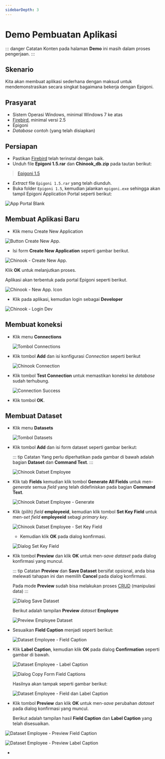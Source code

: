```yaml
---
sidebarDepth: 3
---
```


# Demo Pembuatan Aplikasi

::: danger Catatan
Konten pada halaman **Demo** ini masih dalam proses pengerjaan.
:::

## Skenario

Kita akan membuat aplikasi sederhana dengan maksud untuk mendemonstrasikan secara singkat bagaimana bekerja dengan Epigoni.

## Prasyarat

- Sistem Operasi Windows, minimal Windows 7 ke atas
- <a href="https://firebirdsql.org/" target="_blank">Firebird</a>, minimal versi 2.5
- Epigoni
- _Database_ contoh (yang telah disiapkan)

## Persiapan

- Pastikan <a href="https://firebirdsql.org/" target="_blank">Firebird</a> telah terinstal dengan baik.
- Unduh file **Epigoni 1.5.rar** dan **Chinook_db.zip** pada tautan berikut:

> <a href="https://drive.google.com/open?id=0B601Tr2tSGr2T2Vyd3JhOTV4VEE" target="_blank">Epigoni 1.5</a>

- _Extract_ file `Epigoni 1.5.rar` yang telah diunduh.
- Buka folder `Epigoni 1.5`, kemudian jalankan `epigoni.exe` sehingga akan tampil Epigoni Application Portal seperti berikut:

![App Portal Blank](/images/appPortalArea.svg)

## Membuat Aplikasi Baru

- Klik menu Create New Application

![Button Create New App.](/images/btnCreateApp.svg)

- Isi form **Create New Application** seperti gambar berikut.

![Chinook - Create New App.](/images/chinook-create-new-app.png)

Klik **OK** untuk melanjutkan proses.

Aplikasi akan terbentuk pada portal Epigoni seperti berikut.

![Chinook - New App. Icon](/images/chinook-icon-portal.png)

- Klik pada aplikasi, kemudian login sebagai **Developer**

![Chinook - Login Dev](/images/chinook-login-dev.png)

## Membuat koneksi

- Klik menu **Connections**

  ![Tombol Connections](/images/btn-con.png)

- Klik tombol **Add** dan isi konfigurasi _Connection_ seperti berikut

  ![Chinook Connection](/images/chinook-connection.png)

- Klik tombol **Test Connection** untuk memastikan koneksi ke _database_ sudah terhubung.

  ![Connection Success](/images/connSuccess.svg)

- Klik tombol **OK**.

## Membuat Dataset

- Klik menu **Datasets**

  ![Tombol Datasets](/images/btn-dts.png)

- Klik tombol **Add** dan isi form dataset seperti gambar berikut:

  ::: tip Catatan
  Yang perlu diperhatikan pada gambar di bawah adalah bagian **Dataset** dan **Command Text**.
  :::

  ![Chinook Datset Employee](/images/chinook-dataset-employee.png)

- Klik tab **Fields** kemudian klik tombol **Generate All Fields** untuk men-_generate_ semua _field_ yang telah didefiniskan pada bagian **Command Text**.

  ![Chinook Datset Employee - Generate](/images/chinook-dataset-employee-generate.png)

- Klik (pilih) _field_ **employeeid**, kemudian klik tombol **Set Key Field** untuk men-_set_ _field_ **employeeid** sebagi _primary key_.

  ![Chinook Datset Employee - Set Key Field](/images/chinook-dataset-set-key.png)

  - Kemudian klik **OK** pada dialog konfirmasi.

  ![Dialog Set Key Field](/images/dialog-set-key-fields.png)

- Klik tombol **Preview** dan klik **OK** untuk men-_save_ _dataset_ pada dialog konfirmasi yang muncul.

  ::: tip Catatan
  **Preview** dan **Save Dataset** bersifat opsional, anda bisa melewati tahapan ini dan memilih **Cancel** pada dialog konfirmasi.

  Pada mode **Preview** sudah bisa melakukan proses <a href="https://en.wikipedia.org/wiki/Create,_read,_update_and_delete" target="_blank">CRUD</a> (manipulasi data)
  :::

  ![Dialog Save Dataset](/images/dialog-save-dataset.png)

  Berikut adalah tampilan **Preview** _dataset_ **Employee**

  ![Preview Employee Dataset](/images/chinook-preview-employee-dataset.png)

- Sesuaikan **Field Caption** menjadi seperti berikut:

  ![Dataset Employee - Field Caption](/images/chinook-emp-field-caption.png)

- Klik **Label Caption**, kemudian klik **OK** pada dialog **Confirmation** seperti gambar di bawah.

  ![Dataset Employee - Label Caption](/images/chinook-emp-label-caption.png)

  ![Dialog Copy Form Field Captions](/images/dialog-copy-from-field-captions.png)

  Hasilnya akan tampak seperti gambar berikut:

  ![Dataset Employee - Field dan Label Caption](/images/chinook-emp-field-dan-label-caption.png)

- Klik tombol **Preview** dan klik **OK** untuk men-_save_ perubahan _dataset_ pada dialog konfirmasi yang muncul.

  Berikut adalah tampilan hasil **Field Caption** dan **Label Caption** yang telah disesuaikan.

![Dataset Employee - Preview Field Caption](/images/chinook-emp-preview-field-caption.png)

![Dataset Employee - Preview Label Caption](/images/chinook-emp-preview-label-caption.png)

-
